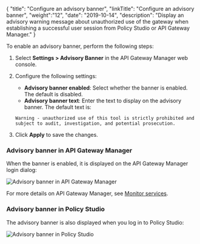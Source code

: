 {
"title": "Configure an advisory banner",
"linkTitle": "Configure an advisory banner",
"weight":"12",
"date": "2019-10-14",
"description": "Display an advisory warning message about unauthorized use of the gateway when establishing a successful user session from Policy Studio or API Gateway Manager."
}

To enable an advisory banner, perform the following steps:

1. Select **Settings > Advisory Banner** in the API Gateway Manager web console.
2. Configure the following settings:

    * **Advisory banner enabled**:
    Select whether the banner is enabled. The default is disabled.
    * **Advisory banner text**:
    Enter the text to display on the advisory banner. The default text is:

    ```
    Warning - unauthorized use of this tool is strictly prohibited and subject to audit, investigation, and potential prosecution.
    ```

3. Click **Apply** to save the changes.

### Advisory banner in API Gateway Manager

When the banner is enabled, it is displayed on the API Gateway Manager login dialog:

![Advisory banner in API Gateway Manager](/Images/APIGateway/advisory_banner_gwmgr.png)

For more details on API Gateway Manager, see [Monitor services](/docs/apigtw_admin/monitor_service).

### Advisory banner in Policy Studio

The advisory banner is also displayed when you log in to Policy Studio:

![Advisory banner in Policy Studio](/Images/APIGateway/advisory_banner_ps.png)

